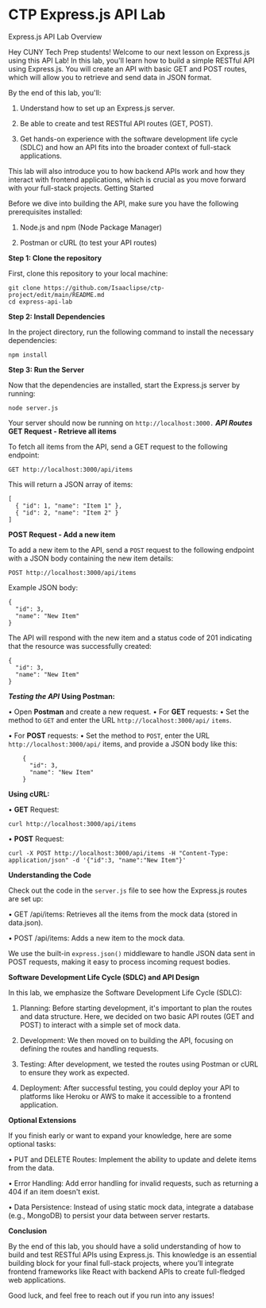# CTP Express.js API Lab

Express.js API Lab
Overview

Hey CUNY Tech Prep students! Welcome to our next lesson on Express.js using this API Lab! In this lab, you'll learn how to build a simple RESTful API using Express.js. You will create an API with basic GET and POST routes, which will allow you to retrieve and send data in JSON format.

By the end of this lab, you'll:

1. Understand how to set up an Express.js server.

2. Be able to create and test RESTful API routes (GET, POST).

3. Get hands-on experience with the software development life cycle (SDLC) and how an API fits into the broader context of full-stack applications.

This lab will also introduce you to how backend APIs work and how they interact with frontend applications, which is crucial as you move forward with your full-stack projects.
Getting Started

Before we dive into building the API, make sure you have the following prerequisites installed:

1. Node.js and npm (Node Package Manager)

2. Postman or cURL (to test your API routes)

**Step 1: Clone the repository**

First, clone this repository to your local machine:

    git clone https://github.com/Isaaclipse/ctp-project/edit/main/README.md
    cd express-api-lab

**Step 2: Install Dependencies**

In the project directory, run the following command to install the necessary dependencies:

    npm install

**Step 3: Run the Server**

Now that the dependencies are installed, start the Express.js server by running:

    node server.js

Your server should now be running on ````http://localhost:3000.````
***API Routes***
**GET Request - Retrieve all items**

To fetch all items from the API, send a GET request to the following endpoint:

    GET http://localhost:3000/api/items

This will return a JSON array of items:

    [
      { "id": 1, "name": "Item 1" },
      { "id": 2, "name": "Item 2" }
    ]

**POST Request - Add a new item**

To add a new item to the API, send a ````POST```` request to the following endpoint with a JSON body containing the new item details:

    POST http://localhost:3000/api/items

Example JSON body:

    {
      "id": 3,
      "name": "New Item"
    }

The API will respond with the new item and a status code of 201 indicating that the resource was successfully created:

    {
      "id": 3,
      "name": "New Item"
    }

***Testing the API***
**Using Postman:**

• Open **Postman** and create a new request.
• For **GET** requests:
  • Set the method to ````GET```` and enter the URL ````http://localhost:3000/api/```` ````items````.

• For **POST** requests:
 • Set the method to ````POST````, enter the URL ````http://localhost:3000/api/```` items, and provide a JSON body like this:

        {
          "id": 3,
          "name": "New Item"
        }

**Using cURL:**

 • **GET** Request:

    curl http://localhost:3000/api/items

 • **POST** Request: 

    curl -X POST http://localhost:3000/api/items -H "Content-Type: application/json" -d '{"id":3, "name":"New Item"}'

**Understanding the Code**

Check out the code in the ````server.js```` file to see how the Express.js routes are set up:

 • GET /api/items: Retrieves all the items from the mock data (stored in data.json).

 • POST /api/items: Adds a new item to the mock data.

We use the built-in ````express.json()```` middleware to handle JSON data sent in POST requests, making it easy to process incoming request bodies.

**Software Development Life Cycle (SDLC) and API Design**

In this lab, we emphasize the Software Development Life Cycle (SDLC):

1. Planning: Before starting development, it's important to plan the routes and data structure. Here, we decided on two basic API routes (GET and POST) to interact with a simple set of mock data.

2. Development: We then moved on to building the API, focusing on defining the routes and handling requests.

3. Testing: After development, we tested the routes using Postman or cURL to ensure they work as expected.

4. Deployment: After successful testing, you could deploy your API to platforms like Heroku or AWS to make it accessible to a frontend application.

**Optional Extensions**

If you finish early or want to expand your knowledge, here are some optional tasks:

 • PUT and DELETE Routes: Implement the ability to update and delete items from the data.

 • Error Handling: Add error handling for invalid requests, such as returning a 404 if an item doesn't exist.

 • Data Persistence: Instead of using static mock data, integrate a database (e.g., MongoDB) to persist your data between server restarts.

**Conclusion**

By the end of this lab, you should have a solid understanding of how to build and test RESTful APIs using Express.js. This knowledge is an essential building block for your final full-stack projects, where you’ll integrate frontend frameworks like React with backend APIs to create full-fledged web applications.

Good luck, and feel free to reach out if you run into any issues!
